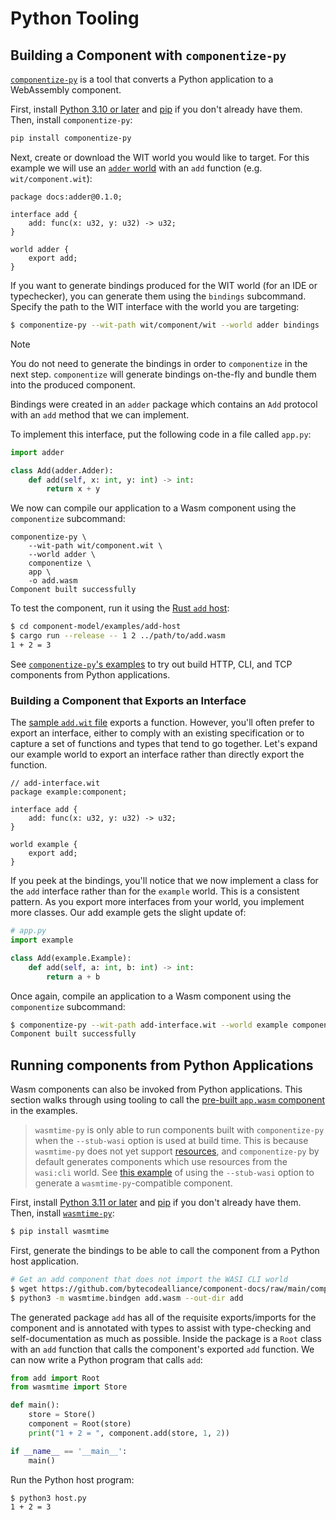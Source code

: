 # Python Tooling

## Building a Component with `componentize-py`

[`componentize-py`](https://github.com/bytecodealliance/componentize-py) is a tool that converts a Python
application to a WebAssembly component.

First, install [Python 3.10 or later](https://www.python.org/) and [pip](https://pypi.org/project/pip/) if you don't already have them. Then, install `componentize-py`:

```sh
pip install componentize-py
```

Next, create or download the WIT world you would like to target. For this example we will use an [`adder`
world][adder-wit] with an `add` function (e.g. `wit/component.wit`):

```wit
package docs:adder@0.1.0;

interface add {
    add: func(x: u32, y: u32) -> u32;
}

world adder {
    export add;
}
```

If you want to generate bindings produced for the WIT world (for an IDE or typechecker), you can generate them using the `bindings` subcommand. Specify the path to the WIT interface with the world you are targeting:

```sh
$ componentize-py --wit-path wit/component/wit --world adder bindings .
```

> [!NOTE]
> You do not need to generate the bindings in order to `componentize` in the next step. `componentize` will generate bindings on-the-fly and bundle them into the produced component.

Bindings were created in an `adder` package which contains an `Add` protocol with an `add` method that we can implement.

To implement this interface, put the following code in a file called `app.py`:

```py
import adder

class Add(adder.Adder):
    def add(self, x: int, y: int) -> int:
        return x + y
```

We now can compile our application to a Wasm component using the `componentize` subcommand:

```console
componentize-py \
    --wit-path wit/component.wit \
    --world adder \
    componentize \
    app \
    -o add.wasm
Component built successfully
```

To test the component, run it using the [Rust `add` host](./rust.md#creating-a-command-component-with-cargo-component):

```sh
$ cd component-model/examples/add-host
$ cargo run --release -- 1 2 ../path/to/add.wasm
1 + 2 = 3
```

See [`componentize-py`'s examples](https://github.com/bytecodealliance/componentize-py/tree/main/examples) to try out build HTTP, CLI, and TCP components from Python applications.

### Building a Component that Exports an Interface

The [sample `add.wit` file](https://github.com/bytecodealliance/component-docs/tree/main/component-model/examples/example-host/add.wit) exports a function. However, you'll often prefer to export an interface, either to comply with an existing specification or to capture a set of functions and types that tend to go together. Let's expand our example world to export an interface rather than directly export the function.

```wit
// add-interface.wit
package example:component;

interface add {
    add: func(x: u32, y: u32) -> u32;
}

world example {
    export add;
}
```

If you peek at the bindings, you'll notice that we now implement a class for the `add` interface rather than for the `example` world. This is a consistent pattern. As you export more interfaces from your world, you implement more classes. Our add example gets the slight update of:

```py
# app.py
import example

class Add(example.Example):
    def add(self, a: int, b: int) -> int:
        return a + b
```

Once again, compile an application to a Wasm component using the `componentize` subcommand:

```sh
$ componentize-py --wit-path add-interface.wit --world example componentize app -o add.wasm
Component built successfully
```

## Running components from Python Applications

Wasm components can also be invoked from Python applications. This section walks through using tooling
to call the [pre-built `app.wasm` component][add-wasm] in the examples.

> `wasmtime-py` is only able to run components built with `componentize-py` when the `--stub-wasi` option is used at build time. This is because `wasmtime-py` does not yet support [resources](../design/wit.md#resources), and `componentize-py` by default generates components which use resources from the `wasi:cli` world.  See [this example](https://github.com/bytecodealliance/componentize-py/tree/main/examples/sandbox) of using the `--stub-wasi` option to generate a `wasmtime-py`-compatible component.

First, install [Python 3.11 or later](https://www.python.org/) and [pip](https://pypi.org/project/pip/) if you don't already have them. Then, install [`wasmtime-py`](https://github.com/bytecodealliance/wasmtime-py):

```sh
$ pip install wasmtime
```

First, generate the bindings to be able to call the component from a Python host application.

```sh
# Get an add component that does not import the WASI CLI world
$ wget https://github.com/bytecodealliance/component-docs/raw/main/component-model/examples/example-host/add.wasm
$ python3 -m wasmtime.bindgen add.wasm --out-dir add
```

The generated package `add` has all of the requisite exports/imports for the
component and is annotated with types to assist with type-checking and
self-documentation as much as possible. Inside the package is a `Root` class
with an `add` function that calls the component's exported `add` function. We
can now write a Python program that calls `add`:

```py
from add import Root
from wasmtime import Store

def main():
    store = Store()
    component = Root(store)
    print("1 + 2 = ", component.add(store, 1, 2))

if __name__ == '__main__':
    main()
```

Run the Python host program:

```sh
$ python3 host.py
1 + 2 = 3
```

[add-wasm]: https://github.com/bytecodealliance/component-docs/blob/main/component-model/examples/example-host/add.wasm

[adder-wit]: https://github.com/bytecodealliance/component-docs/tree/main/component-model/examples/tutorial/wit/adder/world.wit
